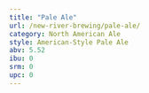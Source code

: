 ```yaml
---
title: "Pale Ale"
url: /new-river-brewing/pale-ale/
category: North American Ale
style: American-Style Pale Ale
abv: 5.52
ibu: 0
srm: 0
upc: 0
---
```


